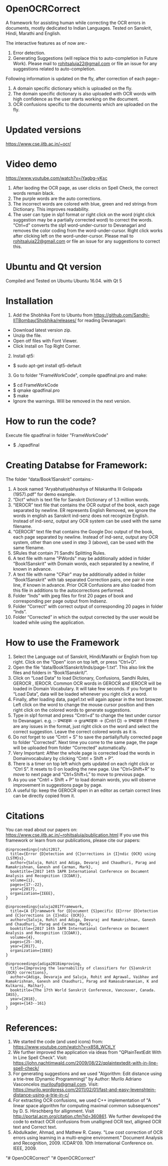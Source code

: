 # OpenOCRCorrect
A framework for assisting human while correcting the OCR errors in documents, mostly dedicated to Indian Languages.
Tested on Sanskrit, Hindi, Marathi and English.

The interactive features as of now are:-
1. Error detection.
2. Generating Suggestions (will replace this to auto-completion in Future Work).
Please mail to rohitsaluja22@gmail.com or file an issue for any suggestions related to auto-completion.

Following information is updated on the fly, after correction of each page:-
1. A domain specific dictionary which is uploaded on the fly.
2. The domain specific dictionary is also uploaded with OCR words with high confidence as the user starts working on the document.
3. OCR confusions specific to the documents which are uploaded on the fly.

# Updated versions

https://www.cse.iitb.ac.in/~ocr/

# Video demo

https://www.youtube.com/watch?v=iYagbg-yKsc 
1. After laoding the OCR page, as user clicks on Spell Check, the correct words remain black.
2. The purple words are the auto corrections.
3. The incorrect words are colored with blue, green and red strings from Dictionary. This improves readability.
4. The user can type in slp1 format or right click on the word (right click suggestion may be a partially corrected word) to correct the words. "Ctrl+d" converts the slp1 word-under-cursor to Devanagari and removes the color coding from the word-under-cursor.
Right click works after clicking left on the word-under-cursor. Please mail to rohitsaluja22@gmail.com or file an issue for any suggestions to correct this.

# Ubuntu and Qt version

Compiled and Tested on Ubuntu Ubuntu 16.04. with Qt 5

# Installation

1. Add the Shobhika Font to Ubuntu from https://github.com/Sandhi-IITBombay/Shobhika/releases/ for reading Devanagari:
- Download latest version zip.
- Unzip the file.
- Open otf files with Font Viewer.
- Click Install on Top Right Corner.

2. Install qt5:
- $ sudo apt-get install qt5-default

3. Go to folder "FrameWorkCode", compile qpadfinal.pro and make:
- $ cd FrameWorkCode
- $ qmake qpadfinal.pro
- $ make
- Ignore the warnings. Will be removed in the next version.

# How to run the code?

Execute file qpadfinal in folder "FrameWorkCode"
- $ ./qpadfinal

# Creating Databse for Framework:

The folder “data/Book1Sanskrit” contains:-
1) A book named “Aryabhatiyabhashya of Nilakantha III Golapada (1957).pdf” for demo example.
2) “Dict” which is text file for Sanskrit Dictionary of 1.3 million words.
3) “IEROCR” text file that contains the OCR output of the book, each page separated by newline. ER represents English Removed, we ignore the words in english as Sanskrit ind-senz does not recognize English. Instead of ind-senz, output any OCR system can be used with the same filename.
4) “GEROCR” text file that contains the Google Doc output of the book, each page separated by newline. Instead of ind-senz, output any OCR system, other than one used in step 3 (above), can be used with the same filename.
5) SRules that contain 71 Sandhi Splitting Rules.
6) A text file with name "PWords" may be additionally added in folder "Book1Sanskrit" with Domain words, each separated by a newline, if known in advance.
7) A text file with name "CPair" may be additionally added in folder "Book1Sanskrit" with tab separated Correction pairs, one pair in one line, if known in advance. Prior OCR Confusions are also loaded from this file in additions to the autocorrections performed.
8) Folder “Inds” with jpeg files for first 20 pages of book and corresponding per page output from Indsenz.
9) Folder “Correct” with correct output of corresponding 20 pages in folder “Inds”.
10) Folder “Corrected” in which the output corrected by the user would be loaded while using the application.

# How to use the Framework

1) Select the Language out of Sanskrit, Hindi/Marathi or English from top right. Click on the “Open” icon on top left, or press “Ctrl+O”.
2) Open the file “data/Book1Sanskrit/Inds/page-1.txt”. This also link the files and folders in “Book1Sanskrit/”.
3) Click on “Load Data” to load Dictionary, Confusions, Sandhi Rules, GEROCR , IEROCR. Common OCR words in GEROCR and IEROCR will be loaded in Domain Vocabulary. It will take few seconds.
If you forget to “Load Data”, data will be loaded whenever you right click a word.
4) Finally, after loading data, page1.txt will again appear in the text browzer. Left click on the word to change the mouse cursor position and then right click on the colored words to generate suggestions.
5) Type in slp1 format and press “Cntrl+d” to change the text under cursor to Devanagari.
e.g. :-
प्रन्थाङ्कः -> graन्थाङ्कः -> (Cntrl D) -> ग्रन्थाङ्कः
If there are any issues in the format, just right click on the word and select the correct suggestion. Leave the correct colored words as it is.
6) Do not forget to use “Cntrl + S” to save the partially/fully corrected page to folder “Corrected”. Next time you come to the same page, the page will be uploaded from folder “Corrected” automatically.
7) Very Important: Afther the whole page is corrected load the words in Domainvocabulary by clicking “Cntrl + Shift + P”.
8) There is a timer on top left which gets updated on each right click or “Ctrl S”. It resets to 0 on loading the new page. Use “Ctrl+Shift+R” to move to next page and “Ctrl+Shift+L” to move to previous page.
9) As you use “Cntrl + Shift + P” to load domain words, you will observe improvement in suggestions page by page.
10) A useful tip: keep the GEROCR open in an editor as certain correct lines can be directly copied from it.

# Citations

You can read about our papers on: https://www.cse.iitb.ac.in/~rohitsaluja/publication.html
If you use this framework or learn from our publications, please cite our papers:
```
@inproceedings{rohit2017,
  title={Error {D}etection and {C}orrections in {I}ndic {OCR} using {LSTM}s},
  author={Saluja, Rohit and Adiga, Devaraj and Chaudhuri, Parag and Ramakrishnan, Ganesh and Carman, Mark},
  booktitle={2017 14th IAPR International Conference on Document Analysis and Recognition (ICDAR)},
  volume={1},
  pages={17--22},
  year={2017},
  organization={IEEE},
}

@inproceedings{saluja2017framework,
  title={A {F}ramework for {D}ocument {S}pecific {E}rror {D}etection and {C}orrections in {I}ndic {OCR}},
  author={Saluja, Rohit and Adiga, Devaraj and Ramakrishnan, Ganesh and Chaudhuri, Parag and Carman, Mark},
  booktitle={2017 14th IAPR International Conference on Document Analysis and Recognition (ICDAR)},
  volume={4},
  pages={25--30},
  year={2017},
  organization={IEEE}
}

@inproceedings{adiga2018improving,
  title={Improving the learnability of classifiers for {S}anskrit {OCR} corrections},
  author={Adiga, Devaraja and Saluja, Rohit and Agrawal, Vaibhav and Ramakrishnan, Ganesh and Chaudhuri, Parag and Ramasubramanian, K and Kulkarni, Malhar},
  booktitle={The 17th World Sanskrit Conference, Vancouver, Canada. IASS},
  year={2018},
  pages={143--161}
}
```
# References:
1. We started the code (and used icons) from: https://www.youtube.com/watch?v=x858_WCtl_Y
2. We further improved the application via ideas from "QPlainTextEdit With In Line Spell Check". Visit: https://john.nachtimwald.com/2009/08/22/qplaintextedit-with-in-line-spell-check/
3. For generating suggestions and  we used "Algorithm: Edit distance using a trie-tree (Dynamic Programming)" by Author: Murilo Adriano Vasconcelos <muriloufg@gmail.com>.
Visit: https://murilo.wordpress.com/2011/02/01/fast-and-easy-levenshtein-distance-using-a-trie-in-c/
4. For extracting OCR confusions, we used C++ implementation of "A linear space algorithm for computing maximal common subsequences" by D. S. Hirschberg for allignment. Visit  http://portal.acm.org/citation.cfm?id=360861. 
We further developed the code to extract OCR confusions from unalligned OCR text, alligned OCR text and Correct text.
5. Abdulkader, Ahmad, and Mathew R. Casey. "Low cost correction of OCR errors using learning in a multi-engine environment." Document Analysis and Recognition, 2009. ICDAR'09. 10th International Conference on. IEEE, 2009.


"# OpenOCRCorrect" 
"# OpenOCRCorrect" 
